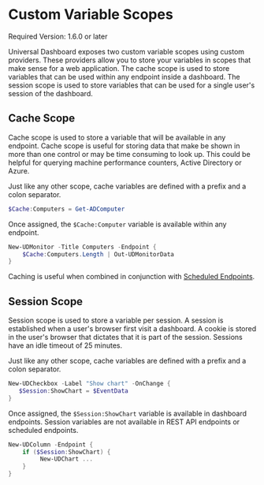 # Custom Variable Scopes

Required Version: 1.6.0 or later

Universal Dashboard exposes two custom variable scopes using custom providers. These providers allow you to store your variables in scopes that make sense for a web application. The cache scope is used to store variables that can be used within any endpoint inside a dashboard. The session scope is used to store variables that can be used for a single user's session of the dashboard. 

## Cache Scope 

Cache scope is used to store a variable that will be available in any endpoint. Cache scope is useful for storing data that make be shown in more than one control or may be time consuming to look up. This could be helpful for querying machine performance counters, Active Directory or Azure. 

Just like any other scope, cache variables are defined with a prefix and a colon separator. 

```powershell
$Cache:Computers = Get-ADComputer
```

Once assigned, the `$Cache:Computer` variable is available within any endpoint. 

```powershell 
New-UDMonitor -Title Computers -Endpoint {
    $Cache:Computers.Length | Out-UDMonitorData
}
```

Caching is useful when combined in conjunction with [Scheduled Endpoints](/endpoints/scheduled-endpoints.md). 

## Session Scope 

Session scope is used to store a variable per session. A session is established when a user's browser first visit a dashboard. A cookie is stored in the user's browser that dictates that it is part of the session. Sessions have an idle timeout of 25 minutes. 

Just like any other scope, cache variables are defined with a prefix and a colon separator. 

```powershell
New-UDCheckbox -Label "Show chart" -OnChange {
   $Session:ShowChart = $EventData
}
```

Once assigned, the `$Session:ShowChart` variable is available in dashboard endpoints. Session variables are not available in REST API endpoints or scheduled endpoints. 

```powershell 
New-UDColumn -Endpoint {
    if ($Session:ShowChart) {
         New-UDChart ...
    }
}
```

